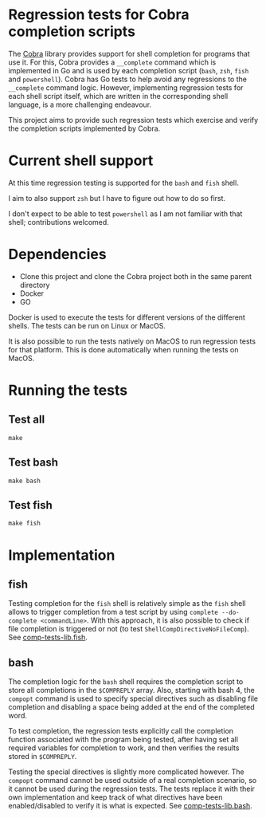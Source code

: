 # Regression tests for Cobra completion scripts

The [Cobra](https://github.com/spf13/cobra) library provides support for shell
completion for programs that use it.  For this, Cobra provides a `__complete`
command which is implemented in Go and is used by each completion script
(`bash`, `zsh`, `fish` and `powershell`). Cobra has Go tests to help avoid any
regressions to the `__complete` command logic.
However, implementing regression tests for each shell script itself, which are
written in the corresponding shell language, is a more challenging endeavour.

This project aims to provide such regression tests which exercise and verify the
completion scripts implemented by Cobra.

# Current shell support

At this time regression testing is supported for the `bash` and `fish` shell.

I aim to also support `zsh` but I have to figure out how to do so first.

I don't expect to be able to test `powershell` as I am not familiar with that shell;
contributions welcomed.

# Dependencies

- Clone this project and clone the Cobra project both in the same parent directory
- Docker
- GO

Docker is used to execute the tests for different versions of the different
shells.  The tests can be run on Linux or MacOS.

It is also possible to run the tests natively on MacOS to run regression tests
for that platform. This is done automatically when running the tests on MacOS.
# Running the tests

## Test all
```
make
```
## Test bash
```
make bash
```
## Test fish
```
make fish
```

# Implementation

## fish

Testing completion for the `fish` shell is relatively simple as the `fish` shell
allows to trigger completion from a test script by using `complete --do-complete <commandLine>`.
With this approach, it is also possible to check if file completion is triggered or not
(to test `ShellCompDirectiveNoFileComp`).
See [comp-tests-lib.fish](tests/bash/comp-tests-lib.fish).

## bash

The completion logic for the `bash` shell requires the completion script to store all
completions in the `$COMPREPLY` array.  Also, starting with bash 4, the `compopt` command
is used to specify special directives such as disabling file completion and disabling a space
being added at the end of the completed word.

To test completion, the regression tests explicitly call the completion function associated
with the program being tested, after having set all required variables for completion to work,
and then verifies the results stored in `$COMPREPLY`.

Testing the special directives is slightly more complicated however.  The `compopt` command
cannot be used outside of a real completion scenario, so it cannot be used during the
regression tests.  The tests replace it with their own implementation and keep track
of what directives have been enabled/disabled to verify it is what is expected.
See [comp-tests-lib.bash](tests/bash/comp-tests-lib.bash).

